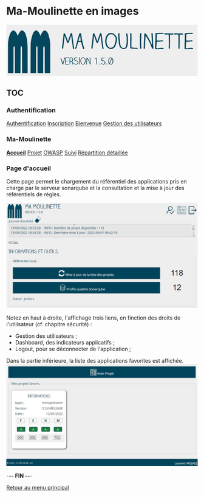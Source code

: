 # Ma-Moulinette en images

![Ma-Moulinette](/documentation/ressources/home-000.jpg)

## TOC

### Authentification

[Authentification](/documentation/authentification.md)
[Inscription](/documentation/inscription.md)
[Bienvenue]((/documentation/bienvenue.md))
[Gestion des utilisateurs](utilisateur.md)

### Ma-Moulinette

[**Accueil**](/documentation/accueil.md)
[Projet](/documentation/projet.md)
[OWASP](/documentation/owasp.md)
[Suivi](/documentation/suivi.md)
[Répartition détaillée](/documentation/repartition_details.md)


### Page d'accueil

Cette page permet le chargement du référentiel des applications pris en charge par le serveur sonarqube et la consultation et la mise à jour des référentiels de règles.

![home](/documentation/ressources/home-001.jpg)

Notez en haut à droite, l'affichage trois liens, en finction des droits de l'utilisateur (cf. chapitre sécurité) :

- Gestion des utilisateurs ;
- Dashboard, des indicateurs applicatifs ;
- Logout, pour se déconnecter de l'application ;

Dans la partie inférieure, la liste des applications favorites est affichée.
![home](/documentation/ressources/home-002.jpg)

-**-- FIN --**-

[Retour au menu principal](/README.md)
